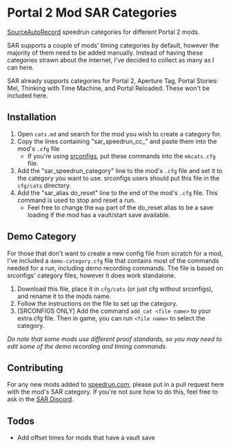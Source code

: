 # Portal 2 Mod SAR Categories
[SourceAutoRecord](https://sar.portal2.sr) speedrun categories for different Portal 2 mods.

SAR supports a couple of mods' timing categories by default, however the majority of them need to be added manually. Instead of having these categories strawn about the internet, I've decided to collect as many as I can here.

SAR already supports categories for Portal 2, Aperture Tag, Portal Stories: Mel, Thinking with Time Machine, and Portal Reloaded. These won't be included here.

## Installation
1. Open `cats.md` and search for the mod you wish to create a category for.
2. Copy the lines containing "sar_speedrun_cc_" and paste them into the mod's `.cfg` file
   - If you're using [srconfigs](https://github.com/p2sr/srconfigs), put these commands into the `mkcats.cfg` file.
3. Add the "sar_speedrun_category" line to the mod's `.cfg` file and set it to the category you want to use. srconfigs users should put this file in the `cfg/cats` directory.
4. Add the "sar_alias do_reset" line to the end of the mod's `.cfg` file. This command is used to stop and reset a run.
   - Feel free to change the `map` part of the do_reset alias to be a save loading if the mod has a vault/start save available.

## Demo Category
For those that don't want to create a new config file from scratch for a mod, I've included a `demo-category.cfg` file that contains most of the commands needed for a run, including demo recording commands. The file is based on srconfigs' category files, however it does work standalone.

1. Download this file, place it in `cfg/cats` (or just cfg without srconfigs), and rename it to the mods name.
2. Follow the instructions on the file to set up the category.
3. [SRCONFIGS ONLY] Add the command `add_cat <file name>` to your extra.cfg file. Then in game, you can run `<file name>` to select the category.

*Do note that some mods use different proof standards, so you may need to edit some of the demo recording and timing commands.*

## Contributing
For any new mods added to [speedrun.com](https://github.com/p2sr/srconfigs), please put in a pull request here with the mod's SAR category. If you're not sure how to do this, feel free to ask in the [SAR Discord](https://discord.gg/p2sr).

## Todos
- Add offset times for mods that have a vault save